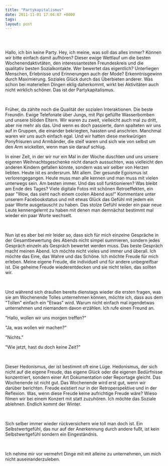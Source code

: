 ```yaml
---
title: "Partykapitalismus"
date: 2011-11-01 17:04:07 +0000
tags: 
layout: post
---
```

<p>
	<img alt="" src="/files/plu.jpg" /></p>
<p>
	&nbsp;</p>
<p>
	Hallo, ich bin keine Party. Hey, ich meine, was soll das alles immer? Können wir bitte einfach damit aufhören?&nbsp;Dieser ewige Wettlauf um die besten Wochenendaktivtäten, den interessantesten Freundeskreis und die qualitativ besten Sozialkontakte. Wer bewertet das eigentlich? Unterliegen Menschen, Erlebnisse und Erinnerungen auch der Mode? Erkenntnisgewinn durch Maximierung. Soziales Glück durch das Überbieten anderer. Was schon bei materiellen Dingen eklig daherkommt, wirkt bei Aktivitäten auch nicht wirklich schöner. Das ist der Partykapitalismus.</p>
<p>
	&nbsp;</p>
<p>
	Früher, da zählte noch die Qualität der sozialen Interaktionen. Die beste Freundin. Ewige Telefonate über Jungs, mit Pipi gefüllte Wasserbomben und unsere blöden Eltern. Wir waren zu zweit, vielleicht auch mal zu dritt, aber nie mehr als das. Und wenn es doch passierte, dann spalteten wir uns auf in Gruppen, die einander bekriegten, hassten und anschrien. Manchmal waren wir uns auch einfach egal. Und wir hatten diese merkwürigen Ponyfrisuren und Armbänder, die steif waren und sich wie von selbst um den Arm wickelten, wenn man sie darauf schlug.&nbsp;</p>
<p>
	In einer Zeit, in der wir nur ein Mal in der Woche duschten und uns unsere eigenen Weihnachtsgeschenke nicht danach aussuchten, was vielleicht den anderen Kindern gefallen könnte, sondern was wir selber von Herzen liebten. Heute ist es andersrum. Mit allem. Der gesunde Egoismus ist verlorengegangen. Heute muss man alle kennen und man muss mit vielen unterwegs sein. Am besten immer. Und das soll funktionieren? Was bleibt am Ende des Tages? Viele digitale Fotos mit schönen Retroeffekten, ein paar &quot;Wow, das sieht nach einem coolen Abend aus!&quot; Kommentare unter unserem Facebookstatus und mit etwas Glück das Gefühl mit jedem ein paar Worte ausgetauscht zu haben. Das stolze Gefühl wieder ein paar neue Leute kennengelernt zu haben mit denen man demnächst bestimmt mal wieder ein paar Worte wechselt.&nbsp;</p>
<p>
	&nbsp;</p>
<p>
	Nun ist es aber bei mir leider so, dass sich für mich einzelne Gespräche in der Gesamtbewertung des Abends nicht simpel summieren, sondern jedes Gespräch einzeln als Gespräch bewertet werden muss. Das beste Gespräch macht meinen Abend. Ich möchte nicht vieles und immer und überall. Ich möchte das Eine, das Wahre und das Schöne. Ich möchte Freude für mich erleben. Meine eigene Freude, die individuell und für andere unbegreifbar ist. Die geheime Freude wiederentdecken und sie nicht teilen, das sollten wir.</p>
<p>
	&nbsp;</p>
<p>
	Und während sich draußen bereits dienstags wieder die ersten fragen, was sie am Wochenende Tolles unternehmen können, möchte ich, dass aus dem &quot;Tollen&quot; einfach ein &quot;Etwas&quot; wird. Warum nicht einfach mal irgendetwas unternehmen und niemandem davon erzählen. Ich rufe einen Freund an.</p>
<p>
	&quot;Hallo, wollen wir uns morgen treffen?&quot;</p>
<p>
	&quot;Ja, was wollen wir machen?&quot;</p>
<p>
	&quot;Nichts.&quot;</p>
<p>
	&quot;Wie jetzt, hast du doch keine Zeit?&quot;</p>
<p>
	&nbsp;</p>
<p>
	Dieser Hedonismus, der ist bestimmt oft eine Lüge. Hedonismus, der sich nicht auf die eigene Freude, das eigene Glück oder die eigenen Bedürfnisse konzentriert, sondern einer Art Dokumentation oder Reportage gleicht. Das Wochenende ist nicht gut. Das Wochenende wird erst gut, wenn wir darüber berichten. Freude existiert nur in der Retroperspektive und in der Reflexion. Was, wenn diese Freude keine aufrichtige Freude wäre? Wieso filmen wir bei einem Konzert mit statt zuzuhören. Ich möchte das Soziale ablehnen. Endlich kommt der Winter.&nbsp;</p>
<p>
	&nbsp;</p>
<p>
	Sich selber immer wieder rückversichern wie toll man doch ist. Ein Selbstwertgefühl, das nur auf der Anerkennung durch andere fußt, ist kein Selbstwertgefühl sondern ein Eingeständnis.&nbsp;</p>
<p>
	&nbsp;</p>
<p>
	Ich nehme mir vor vermehrt Dinge mit mit alleine zu unternehmen, um mich nicht auseinanderzuleben.</p>
<p>
	&nbsp;</p>
<p>
	&nbsp;</p>

